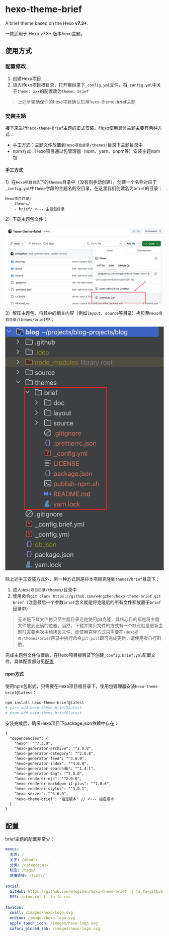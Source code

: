 # hexo-theme-brief

A brief theme based on the Hexo **v7.3+**.

一款适用于 Hexo v7.3+ 版本hexo主题。

## 使用方式

### 配置修改

1. 创建Hexo项目
2. 进入Hexo项目根目录，打开根目录下`_config.yml`文件，将`_config.yml`中关于`theme: xxx`的配置改为`theme: brief`

> 上述步骤确保你的hexo项目确认启用hexo-theme-**brief**主题

### 安装主题

接下来进行`hexo-theme-brief`主题的正式安装。Hexo使用具体主题主要有两种方式：

- 手工方式：主题文件放置到`Hexo项目目录/themes/`目录下主题目录中
- npm方式：Hexo项目通过包管理器（npm、yarn、pnpm等）安装主题npm包

#### 手工方式

1）在`Hexo项目目录`下的`themes`目录中（没有则手动创建），创建一个名称对应于`_config.yml`中`theme`字段的主题名的空目录。在这里我们创建名为`brief`的目录：

```
Hexo项目目录/
  - themes/
    - brief/ <--- 主题包目录
```

2）下载主题包文件：

![Download theme files by manual](./doc/imgs/01-download-zip.png)

3）解压主题包，将其中的相关内容（例如`layout`、`source`等目录）拷贝至`Hexo项目目录/themes/brief`中：

![Copy theme files to theme dir](./doc/imgs/02-copy-to-theme-dir.png)

除上述手工安装方式外，另一种方式则是将本项目克隆到`themes/brief`目录下：

1. 进入`Hexo项目目录/themes/`目录中
2. 使用命令`git clone https://github.com/w4ngzhen/hexo-theme-brief.git brief`（注意最后一个参数`brief`含义就是将克隆后的所有文件都放置于`brief`目录中）

> 无论是下载文件拷贝至主题目录还是使用git克隆，其核心目的都是将主题文件放到正确的位置。当然，下载并拷贝文件的方式有一个缺点就是更新主题时需要再次手动拷贝文件，而使用克隆方式只需要在`/Hexo项目/themes/brief`目录中执行命令`git pull`即可完成更新，请使用者自行斟酌。

完成主题包文件位置后，在Hexo项目根目录下创建`_config.brief.yml`配置文件，具体配置部分见[配置](#配置)

#### npm方式

使用npm包形式，只需要在Hexo项目根目录下，使用包管理器安装`hexo-theme-brief@latest`：

```bash
npm install hexo-theme-brief@latest
# yarn add hexo-theme-brief@latest
# pnpm add hexo-theme-brief@latest
```

安装完成后，确保Hexo项目下package.json依赖中存在：

```json5
{
  "dependencies": {
    "hexo": "^7.3.0",
    "hexo-generator-archive": "^2.0.0",
    "hexo-generator-category": "^2.0.0",
    "hexo-generator-feed": "^3.0.0",
    "hexo-generator-index": "^4.0.0",
    "hexo-generator-searchdb": "^1.4.1",
    "hexo-generator-tag": "^2.0.0",
    "hexo-renderer-ejs": "^2.0.0",
    "hexo-renderer-markdown-it-plus": "^1.0.6",
    "hexo-renderer-stylus": "^3.0.1",
    "hexo-server": "^3.0.0",
    "hexo-theme-brief": "指定版本" // <--- 指定版本
  }
}
```

## 配置

brief主题的配置非常少：

```yml
menus:
  主页: /
  关于: /about/
  分类: /categories/
  标签: /tags/
  友情链接: /links/

social:
  GitHub: https://github.com/w4ngzhen/hexo-theme-brief || fa fa-github
  RSS: /atom.xml || fa fa-rss

favicon:
  small: /images/hexo-logo.svg
  medium: /images/hexo-logo.svg
  apple_touch_icon: /images/hexo-logo.svg
  safari_pinned_tab: /images/hexo-logo.svg
```